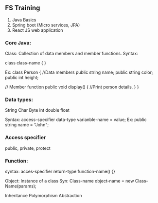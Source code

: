 ## FS Training
1. Java Basics
2. Spring boot (Micro services, JPA)
3. React JS web application

### Core Java:
Class: Collection of data members and member functions.
Syntax:

class class-name { }

Ex:
class Person { 
    //Data members
    public string name;
    public string color;
    public int height;

// Member function
public void display() {
    //Print person details.
}
}

### Data types:
String
Char
Byte
int
double
float

Syntax:
access-specifier data-type varianble-name = value;
Ex:
public string name = "John";

### Access specifier
public, private, protect 

### Function: 
syntax:
acces-specifier return-type function-name() {}

Object: Instance of a class
Syn:
Class-name object-name = new Class-Name(params);

Inheritance 
Polymorphism
Abstraction



